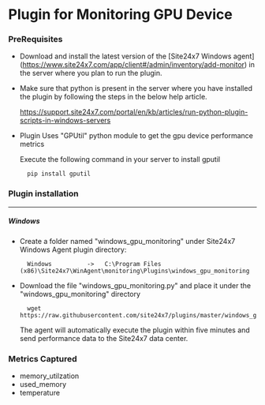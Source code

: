 # Plugin for Monitoring GPU Device

### PreRequisites

- Download and install the latest version of the [Site24x7 Windows agent] (https://www.site24x7.com/app/client#/admin/inventory/add-monitor) in the server where you plan to run the plugin.

- Make sure that python is present in the server where you have installed the plugin by following the steps in the below help article.

   https://support.site24x7.com/portal/en/kb/articles/run-python-plugin-scripts-in-windows-servers


- Plugin Uses "GPUtil" python module to get the gpu device performance metrics	
	
  Execute the following command in your server to install gputil 
  
		pip install gputil
      
### Plugin installation
---
##### Windows 

- Create a folder named "windows_gpu_monitoring" under Site24x7 Windows Agent plugin directory: 

		Windows          ->   C:\Program Files (x86)\Site24x7\WinAgent\monitoring\Plugins\windows_gpu_monitoring
		
- Download the file "windows_gpu_monitoring.py" and place it under the "windows_gpu_monitoring" directory
  
		wget https://raw.githubusercontent.com/site24x7/plugins/master/windows_gpu_monitoring/windows_gpu_monitoring.py
	
  The agent will automatically execute the plugin within five minutes and send performance data to the Site24x7 data center.
  
### Metrics Captured

- memory_utilzation
- used_memory
- temperature


